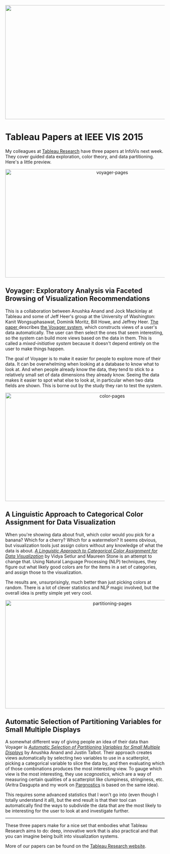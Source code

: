 <p align="center"><img src="https://media.eagereyes.org/wp-content/uploads/2015/10/tableau-vis-papers-teaser.jpg" alt="" width="825" height="360" /></p>

# Tableau Papers at IEEE VIS 2015

My colleagues at <a href="https://research.tableau.com">Tableau Research</a> have three papers at InfoVis next week. They cover guided data exploration, color theory, and data partitioning. Here's a little preview.

<p align="center"><a href="https://research.tableau.com/paper/voyager-exploratory-analysis-faceted-browsing-visualization-recommendations"><img class="aligncenter size-full wp-image-8989" src="https://media.eagereyes.org/wp-content/uploads/2015/10/voyager-pages.jpg" alt="voyager-pages" width="660" height="342" /></a></p>

## Voyager: Exploratory Analysis via Faceted Browsing of Visualization Recommendations

This is a collaboration between Anushka Anand and Jock Mackinlay at Tableau and some of Jeff Heer's group at the University of Washington: Kanit Wongsuphasawat, Dominik Moritz, Bill Howe, and Jeffrey Heer. <a href="https://research.tableau.com/paper/voyager-exploratory-analysis-faceted-browsing-visualization-recommendations">The paper </a>describes <a href="http://idl.cs.washington.edu/papers/voyager">the Voyager system</a>, which constructs views of a user's data automatically. The user can then select the ones that seem interesting, so the system can build more views based on the data in them.  This is called a <em>mixed-initiative system</em> because it doesn't depend entirely on the user to make things happen.

The goal of Voyager is to make it easier for people to explore more of their data. It can be overwhelming when looking at a database to know what to look at. And when people already know the data, they tend to stick to a relatively small set of data dimensions they already know. Seeing the data makes it easier to spot what else to look at, in particular when two data fields are shown. This is borne out by the study they ran to test the system.

<p align="center"><a href="https://research.tableau.com/paper/linguistic-approach-categorical-color-assignment-data-visualization"><img class="aligncenter size-full wp-image-8986" src="https://media.eagereyes.org/wp-content/uploads/2015/10/color-pages.jpg" alt="color-pages" width="660" height="342" /></a></p>

## A Linguistic Approach to Categorical Color Assignment for Data Visualization

When you're showing data about fruit, which color would you pick for a banana? Which for a cherry? Which for a watermelon? It seems obvious, but visualization tools just assign colors without any knowledge of what the data is about. <a href="https://research.tableau.com/paper/linguistic-approach-categorical-color-assignment-data-visualization"><em>A Linguistic Approach to Categorical Color Assignment for Data Visualization</em></a> by Vidya Setlur and Maureen Stone is an attempt to change that. Using Natural Language Processing (NLP) techniques, they figure out what likely good colors are for the items in a set of categories, and assign those to the visualization.

The results are, unsurprisingly, much better than just picking colors at random. There is a lot of clever statistics and NLP magic involved, but the overall idea is pretty simple yet very cool.

<p align="center"><a href="https://research.tableau.com/paper/automatic-selection-partitioning-variables-small-multiple-displays"><img class="aligncenter size-full wp-image-8987" src="https://media.eagereyes.org/wp-content/uploads/2015/10/partitioning-pages.jpg" alt="partitioning-pages" width="660" height="342" /></a></p>

## Automatic Selection of Partitioning Variables for Small Multiple Displays

A somewhat different way of giving people an idea of their data than Voyager is <em><a href="https://research.tableau.com/paper/automatic-selection-partitioning-variables-small-multiple-displays">Automatic Selection of Partitioning Variables for Small Multiple Displays</a></em> by Anushka Anand and Justin Talbot. Their approach creates views automatically by selecting two variables to use in a scatterplot, picking a categorical variable to slice the data by, and then evaluating which of those combinations produces the most interesting view. To gauge which view is the most interesting, they use <em>scagnostics</em>, which are a way of measuring certain qualities of a scatterplot like clumpiness, stringiness, etc. (Aritra Dasgupta and my work on <a href="/papers/pargnostics">Pargnostics</a> is based on the same idea).

This requires some advanced statistics that I won't go into (even though I totally understand it all), but the end result is that their tool can automatically find the ways to subdivide the data that are the most likely to be interesting for the user to look at and investigate further.

<hr />

These three papers make for a nice set that embodies what Tableau Research aims to do: deep, innovative work that is also practical and that you can imagine being built into visualization systems.

More of our papers can be found on the <a href="https://research.tableau.com/papers">Tableau Research website</a>.
